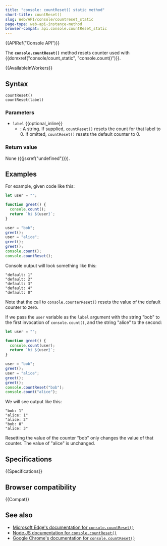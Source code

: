 ```yaml
---
title: "console: countReset() static method"
short-title: countReset()
slug: Web/API/console/countreset_static
page-type: web-api-instance-method
browser-compat: api.console.countReset_static
---
```


{{APIRef("Console API")}}

The **`console.countReset()`** method resets counter used with {{domxref("console/count_static", "console.count()")}}.

{{AvailableInWorkers}}

## Syntax

```js-nolint
countReset()
countReset(label)
```

### Parameters

- `label` {{optional_inline}}
  - : A string. If supplied, `countReset()` resets the count for that label to 0. If omitted, `countReset()` resets the default counter to 0.

### Return value

None ({{jsxref("undefined")}}).

## Examples

For example, given code like this:

```js
let user = "";

function greet() {
  console.count();
  return `hi ${user}`;
}

user = "bob";
greet();
user = "alice";
greet();
greet();
console.count();
console.countReset();
```

Console output will look something like this:

```plain
"default: 1"
"default: 2"
"default: 3"
"default: 4"
"default: 0"
```

Note that the call to `console.counterReset()` resets the value of the default counter to zero.

If we pass the `user` variable as the `label` argument with the string "bob" to the first invocation of `console.count()`, and the string "alice" to the second:

```js
let user = "";

function greet() {
  console.count(user);
  return `hi ${user}`;
}

user = "bob";
greet();
user = "alice";
greet();
greet();
console.countReset("bob");
console.count("alice");
```

We will see output like this:

```plain
"bob: 1"
"alice: 1"
"alice: 2"
"bob: 0"
"alice: 3"
```

Resetting the value of the counter "bob" only changes the value of that counter. The value of "alice" is unchanged.

## Specifications

{{Specifications}}

## Browser compatibility

{{Compat}}

## See also

- [Microsoft Edge's documentation for `console.countReset()`](https://learn.microsoft.com/en-us/microsoft-edge/devtools-guide-chromium/console/api#countreset)
- [Node.JS documentation for `console.countReset()`](https://nodejs.org/docs/latest/api/console.html#consolecountresetlabel)
- [Google Chrome's documentation for `console.countReset()`](https://developer.chrome.com/docs/devtools/console/api/#countreset)
